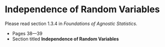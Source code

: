 # Independence of Random Variables 

Please read section 1.3.4 in *Foundations of Agnostic Statistics*. 

- Pages 38—39
- Section titled **Independence of Random Variables**
